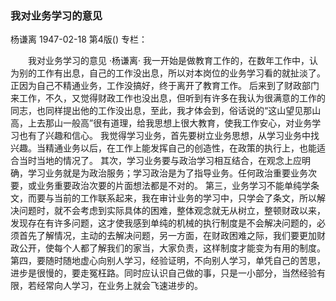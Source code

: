 ### 我对业务学习的意见
杨谦离
1947-02-18
第4版()
专栏：

　　我对业务学习的意见
    ·杨谦离·
    我一开始是做教育工作的，在数年工作中，认为别的工作有出息，自己的工作没出息，所以对本岗位的业务学习看的就扯淡了。正因为自己不精通业务，工作没搞好，终于离开了教育工作。
    后来到了财政部门来工作，不久，又觉得财政工作也没出息，但听到有许多在我认为很满意的工作的同志，也同样提出他的工作没出息，至此，我才体会到，俗话说的“这山望见那山高，上去那山一般高”很有道理，给我思想上很大教育，使我工作安心，对业务学习也有了兴趣和信心。
    我觉得学习业务，首先要树立业务思想，从学习业务中找兴趣。当精通业务以后，在工作上能发挥自己的创造性，在政策的执行上，也能适合当时当地的情况了。
    其次，学习业务要与政治学习相互结合，在观念上应明确，学习业务就是为政治服务；学习政治是为了指导业务。任何政治重要业务次要，或业务重要政治次要的片面想法都是不对的。
    第三，业务学习不能单纯学条文，而要与当前的工作联系起来，我在审计业务的学习中，只学会了条文，所以解决问题时，就不会考虑到实际具体的困难，整体观念就无从树立，整顿财政以来，发现存在有许多问题，这才使我感到单纯的机械的执行制度是不会解决问题的，必须首先了解情况，主动的去解决问题，另一方面，在财政困难之际，我们要更加财政公开，使每个人都了解我们的家当，大家负责，这样制度才能变为有用的制度。
    第四，要随时随地虚心向别人学习，经验证明，不向别人学习，单凭自己的苦思，进步是很慢的，要走冤枉路。同时应认识自己做的事，只是一小部分，当然经验有限，若经常向人学习，在业务上就会飞速进步的。
